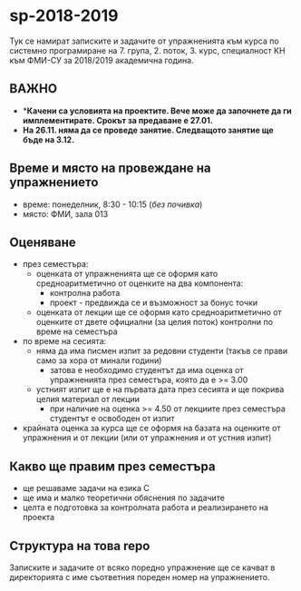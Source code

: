 # sp-2018-2019
Тук се намират записките и задачите от упражненията към курса по системно програмиране на 7. група, 2. поток, 3. курс, специалност КН към ФМИ-СУ за 2018/2019 академична година.

## ВАЖНО
* ***Качени са условията на проектите.  Вече може да започнете да ги имплементирате.  Срокът за предаване е 27.01.**
* **На 26.11. няма да се проведе занятие.  Следващото занятие ще бъде на 3.12.**

## Време и място на провеждане на упражнението
* време: понеделник, 8:30 - 10:15 (*без почивка*)
* място: ФМИ, зала 013

## Оценяване
* през семестъра:
  * оценката от упражненията ще се оформя като средноаритметично от оценките на два компонента:
    * контролна работа
    * проект - предвижда се и възможност за бонус точки
  * оценката от лекции ще се оформя като средноаритметично от оценките от двете официални (за целия поток) контролни по време на семестъра
* по време на сесията:
  * няма да има писмен изпит за редовни студенти (такъв се прави само за хора от минали години)
    * затова е необходимо студентът да има оценка от упражненията през семестъра, която да е >= 3.00
  * устният изпит ще е на първата дата през сесията и ще покрива целия материал от лекции
    * при наличие на оценка >= 4.50 от лекциите през семестъра студентът е освободен от изпит
* крайната оценка за курса ще се оформя на базата на оценките от упражнения и от лекции (или от упражнения и от устния изпит)

## Какво ще правим през семестъра
* ще решаваме задачи на езика C
* ще има и малко теоретични обяснения по задачите
* целта е подготовка за контролната работа и реализирането на проекта

## Структура на това repo
Записките и задачите от всяко поредно упражнение ще се качват в директорията с име съответния пореден номер на упражнението.
